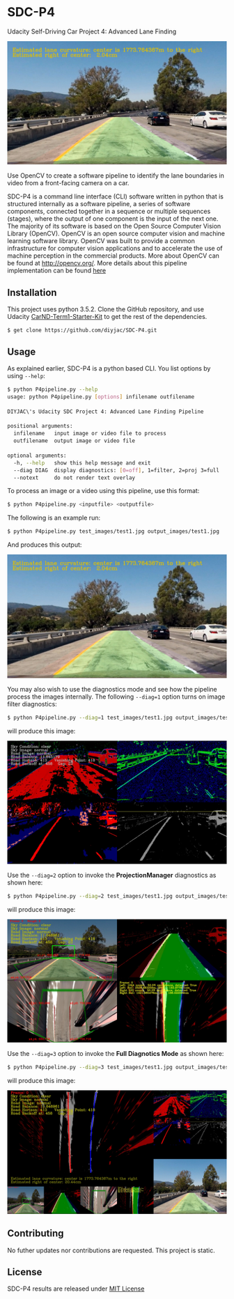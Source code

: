 SDC-P4
======
Udacity Self-Driving Car Project 4: Advanced Lane Finding

![Test1 Output](./output_images/test1.jpg)

Use OpenCV to create a software pipeline to identify the lane boundaries in video from a front-facing camera on a car.

SDC-P4 is a command line interface (CLI) software written in python that is structured internally as a software pipeline, a series of software components, connected together in a sequence or multiple sequences (stages), where the output of one component is the input of the next one.  The majority of its software is based on the Open Source Computer Vision Library (OpenCV).  OpenCV is an open source computer vision and machine learning software library. OpenCV was built to provide a common infrastructure for computer vision applications and to accelerate the use of machine perception in the commercial products.  More about OpenCV can be found at http://opencv.org/.  More details about this pipeline implementation can be found [here](./README-PROJECT-DETAILS.md)

## Installation

This project uses python 3.5.2.  Clone the GitHub repository, and use Udacity [CarND-Term1-Starter-Kit](https://github.com/udacity/CarND-Term1-Starter-Kit) to get the rest of the dependencies.

```
$ get clone https://github.com/diyjac/SDC-P4.git
```

## Usage

As explained earlier, SDC-P4 is a python based CLI.  You list options by using `--help`:

```sh
$ python P4pipeline.py --help
usage: python P4pipeline.py [options] infilename outfilename

DIYJAC\'s Udacity SDC Project 4: Advanced Lane Finding Pipeline

positional arguments:
  infilename   input image or video file to process
  outfilename  output image or video file

optional arguments:
  -h, --help   show this help message and exit
  --diag DIAG  display diagnostics: [0=off], 1=filter, 2=proj 3=full
  --notext     do not render text overlay
```

To process an image or a video using this pipeline, use this format:

```sh
$ python P4pipeline.py <inputfile> <outputfile>
```

The following is an example run:

```sh
$ python P4pipeline.py test_images/test1.jpg output_images/test1.jpg
```

And produces this output:

![Test1 Output](./output_images/test1.jpg)

You may also wish to use the diagnostics mode and see how the pipeline process the images internally.  The following `--diag=1` option turns on image filter diagnostics:

```sh
$ python P4pipeline.py --diag=1 test_images/test1.jpg output_images/test1diag1.jpg
```

will produce this image:

![Image Diagnostics Screen](./output_images/test1diag1.jpg)

Use the `--diag=2` option to invoke the **ProjectionManager** diagnostics as shown here:

```sh
$ python P4pipeline.py --diag=2 test_images/test1.jpg output_images/test1diag2.jpg
```

will produce this image:

![Projection Diagnostics Screen](./output_images/test1diag2.jpg)

Use the `--diag=3` option to invoke the **Full Diagnotics Mode** as shown here:

```sh
$ python P4pipeline.py --diag=3 test_images/test1.jpg output_images/test1diag3.jpg
```

will produce this image:

![Full Diagnostics Screen](./output_images/test1diag3.jpg)


## Contributing

No futher updates nor contributions are requested.  This project is static.

## License

SDC-P4 results are released under [MIT License](./LICENSE)

